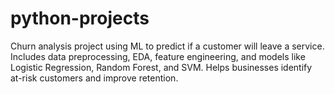 # python-projects
Churn analysis project using ML to predict if a customer will leave a service. Includes data preprocessing, EDA, feature engineering, and models like Logistic Regression, Random Forest, and SVM. Helps businesses identify at-risk customers and improve retention.
